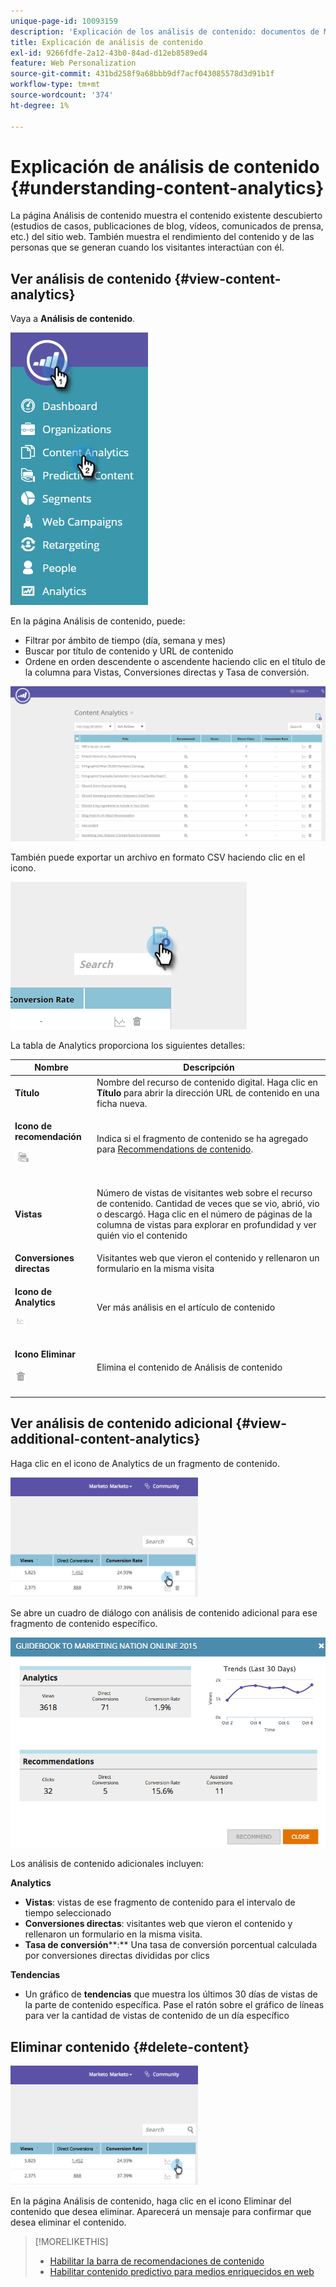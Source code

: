 ```yaml
---
unique-page-id: 10093159
description: 'Explicación de los análisis de contenido: documentos de Marketo, documentación del producto'
title: Explicación de análisis de contenido
exl-id: 9266fdfe-2a12-43b0-84ad-d12eb8589ed4
feature: Web Personalization
source-git-commit: 431bd258f9a68bbb9df7acf043085578d3d91b1f
workflow-type: tm+mt
source-wordcount: '374'
ht-degree: 1%

---
```


# Explicación de análisis de contenido {#understanding-content-analytics}

La página Análisis de contenido muestra el contenido existente descubierto (estudios de casos, publicaciones de blog, vídeos, comunicados de prensa, etc.) del sitio web. También muestra el rendimiento del contenido y de las personas que se generan cuando los visitantes interactúan con él.

## Ver análisis de contenido {#view-content-analytics}

Vaya a **Análisis de contenido**.

![](assets/one.png)

En la página Análisis de contenido, puede:

* Filtrar por ámbito de tiempo (día, semana y mes)
* Buscar por título de contenido y URL de contenido
* Ordene en orden descendente o ascendente haciendo clic en el título de la columna para Vistas, Conversiones directas y Tasa de conversión.

![](assets/content-analytics-8-29-16-blur.png)

También puede exportar un archivo en formato CSV haciendo clic en el icono.

![](assets/image2016-8-29-13-3a51-3a49.png)

La tabla de Analytics proporciona los siguientes detalles:

<table> 
 <thead> 
  <tr> 
   <th colspan="1" rowspan="1">Nombre</th> 
   <th colspan="1" rowspan="1">Descripción</th> 
  </tr> 
 </thead> 
 <tbody> 
  <tr> 
   <td colspan="1" rowspan="1"><strong>Título</strong></td> 
   <td colspan="1" rowspan="1">Nombre del recurso de contenido digital. Haga clic en <strong>Título</strong> para abrir la dirección URL de contenido en una ficha nueva.</td> 
  </tr> 
  <tr> 
   <td colspan="1"><p><strong>Icono </strong><strong>de recomendación</strong></p><p><strong><img alt="—" width="24" src="assets/recommended-icon.png" data-linked-resource-id="10094267" data-linked-resource-type="attachment" data-base-url="https://docs.marketo.com" data-linked-resource-container-id="10093159" title="--"></strong></p></td> 
   <td colspan="1">Indica si el fragmento de contenido se ha agregado para <a href="#">Recommendations de contenido</a>.</td> 
  </tr> 
  <tr> 
   <td colspan="1" rowspan="1"><p><strong>Vistas</strong></p></td> 
   <td colspan="1" rowspan="1"><p>Número de vistas de visitantes web sobre el recurso de contenido. Cantidad de veces que se vio, abrió, vio o descargó. Haga clic en el número de páginas de la columna de vistas para explorar en profundidad y ver quién vio el contenido</p></td> 
  </tr> 
  <tr> 
   <td colspan="1" rowspan="1"><strong>Conversiones directas</strong></td> 
   <td colspan="1" rowspan="1">Visitantes web que vieron el contenido y rellenaron un formulario en la misma visita</td> 
  </tr> 
  <tr> 
   <td colspan="1"><p><strong>Icono de Analytics</strong></p><p><strong><img alt="--" width="17" src="assets/analytics-icon.png" data-linked-resource-id="10097027" data-linked-resource-type="attachment" data-base-url="https://docs.marketo.com" data-linked-resource-container-id="10093159" title="--"></strong></p></td> 
   <td colspan="1">Ver más análisis en el artículo de contenido</td> 
  </tr> 
  <tr> 
   <td colspan="1"><p><strong>Icono Eliminar</strong></p><p><img alt="--" src="assets/image2015-12-7-10-3a36-3a52.png" data-linked-resource-id="10096391" data-linked-resource-type="attachment" data-base-url="https://docs.marketo.com" data-linked-resource-container-id="10093159" title="--"></p></td> 
   <td colspan="1">Elimina el contenido de Análisis de contenido</td> 
  </tr> 
 </tbody> 
</table>

## Ver análisis de contenido adicional {#view-additional-content-analytics}

Haga clic en el icono de Analytics de un fragmento de contenido.

![](assets/four.png)

Se abre un cuadro de diálogo con análisis de contenido adicional para ese fragmento de contenido específico.

![](assets/five.png)

Los análisis de contenido adicionales incluyen:

**Analytics**

* **Vistas**: vistas de ese fragmento de contenido para el intervalo de tiempo seleccionado
* **Conversiones directas**: visitantes web que vieron el contenido y rellenaron un formulario en la misma visita.
* **Tasa de conversión****:** Una tasa de conversión porcentual calculada por conversiones directas divididas por clics

**Tendencias**

* Un gráfico de **tendencias** que muestra los últimos 30 días de vistas de la parte de contenido específica. Pase el ratón sobre el gráfico de líneas para ver la cantidad de vistas de contenido de un día específico

## Eliminar contenido {#delete-content}

![](assets/six.png)

En la página Análisis de contenido, haga clic en el icono Eliminar del contenido que desea eliminar. Aparecerá un mensaje para confirmar que desea eliminar el contenido.

>[!MORELIKETHIS]
>
>* [Habilitar la barra de recomendaciones de contenido](/help/marketo/product-docs/predictive-content/enabling-predictive-content/enable-the-content-recommendation-bar.md)
>* [Habilitar contenido predictivo para medios enriquecidos en web](/help/marketo/product-docs/predictive-content/enabling-predictive-content/enable-predictive-content-for-web-rich-media.md)
